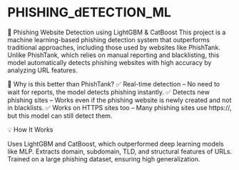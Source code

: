 # PHISHING_dETECTION_ML
🚀 Phishing Website Detection using LightGBM &amp; CatBoost
This project is a machine learning-based phishing detection system that outperforms traditional approaches, including those used by websites like PhishTank. Unlike PhishTank, which relies on manual reporting and blacklisting, this model automatically detects phishing websites with high accuracy by analyzing URL features.

🔹 Why is this better than PhishTank?
✅ Real-time detection – No need to wait for reports, the model detects phishing instantly.
✅ Detects new phishing sites – Works even if the phishing website is newly created and not in blacklists.
✅ Works on HTTPS sites too – Many phishing sites use https://, but this model can still detect them.

💡 How It Works

Uses LightGBM and CatBoost, which outperformed deep learning models like MLP.
Extracts domain, subdomain, TLD, and structural features of URLs.
Trained on a large phishing dataset, ensuring high generalization.
